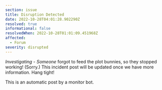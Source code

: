 ```yaml
---
section: issue
title: Disruption Detected
date: 2022-10-28T04:01:28.902290Z
resolved: true
informational: false
resolvedWhen: 2022-10-28T01:01:09.451968Z
affected:
  - Forum
severity: disrupted
---
```

*Investigating* - _Someone_ forgot to feed the plot bunnies, so they stopped working! (Sorry.) This incident post will be updated once we have more information. Hang tight!

This is an automatic post by a monitor bot.
        